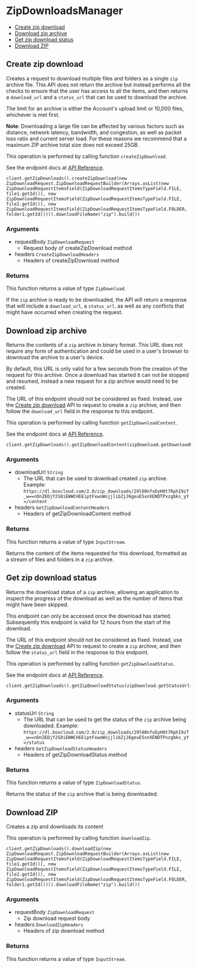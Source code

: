 # ZipDownloadsManager


- [Create zip download](#create-zip-download)
- [Download zip archive](#download-zip-archive)
- [Get zip download status](#get-zip-download-status)
- [Download ZIP](#download-zip)

## Create zip download

Creates a request to download multiple files and folders as a single `zip`
archive file. This API does not return the archive but instead performs all
the checks to ensure that the user has access to all the items, and then
returns a `download_url` and a `status_url` that can be used to download the
archive.

The limit for an archive is either the Account's upload limit or
10,000 files, whichever is met first.

**Note**: Downloading a large file can be
affected by various
factors such as distance, network latency,
bandwidth, and congestion, as well as packet loss
ratio and current server load.
For these reasons we recommend that a maximum ZIP archive
total size does not exceed 25GB.

This operation is performed by calling function `createZipDownload`.

See the endpoint docs at
[API Reference](https://developer.box.com/reference/post-zip-downloads/).

<!-- sample post_zip_downloads -->
```
client.getZipDownloads().createZipDownload(new ZipDownloadRequest.ZipDownloadRequestBuilder(Arrays.asList(new ZipDownloadRequestItemsField(ZipDownloadRequestItemsTypeField.FILE, file1.getId()), new ZipDownloadRequestItemsField(ZipDownloadRequestItemsTypeField.FILE, file2.getId()), new ZipDownloadRequestItemsField(ZipDownloadRequestItemsTypeField.FOLDER, folder1.getId()))).downloadFileName("zip").build())
```

### Arguments

- requestBody `ZipDownloadRequest`
  - Request body of createZipDownload method
- headers `CreateZipDownloadHeaders`
  - Headers of createZipDownload method


### Returns

This function returns a value of type `ZipDownload`.

If the `zip` archive is ready to be downloaded, the API will return a
response that will include a `download_url`, a `status_url`, as well as
any conflicts that might have occurred when creating the request.


## Download zip archive

Returns the contents of a `zip` archive in binary format. This URL does not
require any form of authentication and could be used in a user's browser to
download the archive to a user's device.

By default, this URL is only valid for a few seconds from the creation of
the request for this archive. Once a download has started it can not be
stopped and resumed, instead a new request for a zip archive would need to
be created.

The URL of this endpoint should not be considered as fixed. Instead, use
the [Create zip download](e://post_zip_downloads) API to request to create a
`zip` archive, and then follow the `download_url` field in the response to
this endpoint.

This operation is performed by calling function `getZipDownloadContent`.

See the endpoint docs at
[API Reference](https://developer.box.com/reference/get-zip-downloads-id-content/).

<!-- sample get_zip_downloads_id_content -->
```
client.getZipDownloads().getZipDownloadContent(zipDownload.getDownloadUrl())
```

### Arguments

- downloadUrl `String`
  - The URL that can be used to download created `zip` archive.  Example: `https://dl.boxcloud.com/2.0/zip_downloads/29l00nfxDyHOt7RphI9zT_w==nDnZEDjY2S8iEWWCHEEiptFxwoWojjlibZjJ6geuE5xnXENDTPxzgbks_yY=/content`
- headers `GetZipDownloadContentHeaders`
  - Headers of getZipDownloadContent method


### Returns

This function returns a value of type `InputStream`.

Returns the content of the items requested for this download, formatted as
a stream of files and folders in a `zip` archive.


## Get zip download status

Returns the download status of a `zip` archive, allowing an application to
inspect the progress of the download as well as the number of items that
might have been skipped.

This endpoint can only be accessed once the download has started.
Subsequently this endpoint is valid for 12 hours from the start of the
download.

The URL of this endpoint should not be considered as fixed. Instead, use
the [Create zip download](e://post_zip_downloads) API to request to create a
`zip` archive, and then follow the `status_url` field in the response to
this endpoint.

This operation is performed by calling function `getZipDownloadStatus`.

See the endpoint docs at
[API Reference](https://developer.box.com/reference/get-zip-downloads-id-status/).

<!-- sample get_zip_downloads_id_status -->
```
client.getZipDownloads().getZipDownloadStatus(zipDownload.getStatusUrl())
```

### Arguments

- statusUrl `String`
  - The URL that can be used to get the status of the `zip` archive being downloaded.  Example: `https://dl.boxcloud.com/2.0/zip_downloads/29l00nfxDyHOt7RphI9zT_w==nDnZEDjY2S8iEWWCHEEiptFxwoWojjlibZjJ6geuE5xnXENDTPxzgbks_yY=/status`
- headers `GetZipDownloadStatusHeaders`
  - Headers of getZipDownloadStatus method


### Returns

This function returns a value of type `ZipDownloadStatus`.

Returns the status of the `zip` archive that is being downloaded.


## Download ZIP

Creates a zip and downloads its content

This operation is performed by calling function `downloadZip`.



```
client.getZipDownloads().downloadZip(new ZipDownloadRequest.ZipDownloadRequestBuilder(Arrays.asList(new ZipDownloadRequestItemsField(ZipDownloadRequestItemsTypeField.FILE, file1.getId()), new ZipDownloadRequestItemsField(ZipDownloadRequestItemsTypeField.FILE, file2.getId()), new ZipDownloadRequestItemsField(ZipDownloadRequestItemsTypeField.FOLDER, folder1.getId()))).downloadFileName("zip").build())
```

### Arguments

- requestBody `ZipDownloadRequest`
  - Zip download request body
- headers `DownloadZipHeaders`
  - Headers of zip download method


### Returns

This function returns a value of type `InputStream`.





